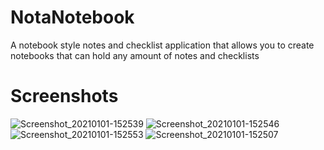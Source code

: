 # NotaNotebook

A notebook style notes and checklist application that allows you to create notebooks that can hold any amount of notes and checklists

# Screenshots

![Screenshot_20210101-152539](https://user-images.githubusercontent.com/40605740/103445727-104f8280-4c46-11eb-9802-1236a0296a3a.png)
![Screenshot_20210101-152546](https://user-images.githubusercontent.com/40605740/103445730-13e30980-4c46-11eb-91bf-98445fb10a6d.png)
![Screenshot_20210101-152553](https://user-images.githubusercontent.com/40605740/103445736-1c3b4480-4c46-11eb-89f5-2a9e2f01f9bf.png)
![Screenshot_20210101-152507](https://user-images.githubusercontent.com/40605740/103445737-20fff880-4c46-11eb-8f8b-9f3646e85e29.png)
